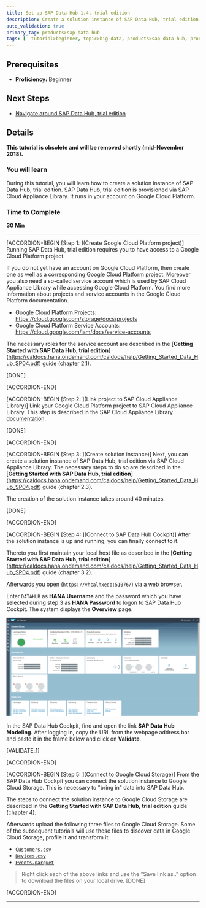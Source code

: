 ```yaml
---
title: Set up SAP Data Hub 1.4, trial edition
description: Create a solution instance of SAP Data Hub, trial edition.
auto_validation: true
primary_tag: products>sap-data-hub
tags: [  tutorial>beginner, topic>big-data, products>sap-data-hub, products>sap-vora ]
---
```


## Prerequisites  
 - **Proficiency:** Beginner

## Next Steps
 - [Navigate around SAP Data Hub, trial edition](https://www.sap.com/developer/tutorials/datahub-trial-navigation.html)

## Details
**This tutorial is obsolete and will be removed shortly (mid-November 2018).** 
### You will learn  
During this tutorial, you will learn how to create a solution instance of SAP Data Hub, trial edition. SAP Data Hub, trial edition is provisioned via SAP Cloud Appliance Library. It runs in your account on Google Cloud Platform.

### Time to Complete
**30 Min**

---

[ACCORDION-BEGIN [Step 1: ](Create Google Cloud Platform project)]
Running SAP Data Hub, trial edition requires you to have access to a Google Cloud Platform project.

If you do not yet have an account on Google Cloud Platform, then create one as well as a  corresponding Google Cloud Platform project. Moreover you also need a so-called service account which is used by SAP Cloud Appliance Library while accessing Google Cloud Platform. You find more information about projects and service accounts in the Google Cloud Platform documentation.

* Google Cloud Platform Projects: <https://cloud.google.com/storage/docs/projects>
* Google Cloud Platform Service Accounts: <https://cloud.google.com/iam/docs/service-accounts>

The necessary roles for the service account are described in the [**Getting Started with SAP Data Hub, trial edition**] (https://caldocs.hana.ondemand.com/caldocs/help/Getting_Started_Data_Hub_SP04.pdf) guide (chapter 2.1).

[DONE]

[ACCORDION-END]

[ACCORDION-BEGIN [Step 2: ](Link project to SAP Cloud Appliance Library)]
Link your Google Cloud Platform project to SAP Cloud Appliance Library. This step is described in the SAP Cloud Appliance Library [documentation](https://calstatic.hana.ondemand.com/res/docEN/042bb15ad2324c3c9b7974dbde389640.html).

[DONE]

[ACCORDION-END]

[ACCORDION-BEGIN [Step 3: ](Create solution instance)]
Next, you can create a solution instance of SAP Data Hub, trial edition via SAP Cloud Appliance Library. The necessary steps to do so are described in the [**Getting Started with SAP Data Hub, trial edition**] (https://caldocs.hana.ondemand.com/caldocs/help/Getting_Started_Data_Hub_SP04.pdf) guide (chapter 2.3).

The creation of the solution instance takes around 40 minutes.

[DONE]

[ACCORDION-END]

[ACCORDION-BEGIN [Step 4: ](Connect to SAP Data Hub Cockpit)]
After the solution instance is up and running, you can finally connect to it.

Thereto you first maintain your local host file as described in the [**Getting Started with SAP Data Hub, trial edition**] (https://caldocs.hana.ondemand.com/caldocs/help/Getting_Started_Data_Hub_SP04.pdf) guide (chapter 3.2).

Afterwards you open (`https://vhcalhxedb:51076/`) via a web browser.

Enter `DATAHUB` as **HANA Username** and the password which you have selected during step 3 as **HANA Password** to logon to SAP Data Hub Cockpit. The system displays the **Overview** page.

![picture_01](./datahub-trial-setup_01.png)  

In the SAP Data Hub Cockpit, find and open the link **SAP Data Hub Modeling**. After logging in, copy the URL from the webpage address bar and paste it in the frame below and click on **Validate**.

[VALIDATE_1]

[ACCORDION-END]

[ACCORDION-BEGIN [Step 5: ](Connect to Google Cloud Storage)]
From the SAP Data Hub Cockpit you can connect the solution instance to Google Cloud Storage. This is necessary to "bring in" data into SAP Data Hub.

The steps to connect the solution instance to Google Cloud Storage are described in the **Getting Started with SAP Data Hub, trial edition** guide (chapter 4).

Afterwards upload the following three files to Google Cloud Storage. Some of the subsequent tutorials will use these files to discover data in Google Cloud Storage, profile it and transform it:

- [`Customers.csv`](https://raw.githubusercontent.com/SAPDocuments/Tutorials/master/tutorials/datahub-trial-setup/Customers.csv)
- [`Devices.csv`](https://raw.githubusercontent.com/SAPDocuments/Tutorials/master/tutorials/datahub-trial-setup/Devices.csv)
- [`Events.parquet`](https://github.com/SAPDocuments/Tutorials/raw/master/tutorials/datahub-trial-setup/Events.parquet)

>Right click each of the above links and use the "Save link as.." option to download the files on your local drive.
[DONE]

[ACCORDION-END]

---
